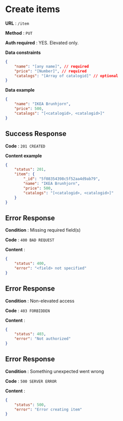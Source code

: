 # Create items

**URL** : `/item`

**Method** : `PUT`

**Auth required** : YES. Elevated only.

**Data constraints**

```json
{
    "name": "[any name]", // required
    "price": "[Number]", // required
    "catalogs": "[Array of catalogid]" // optional
}
```

**Data example**

```json
{
    "name": "IKEA Brunhjorn",
    "price": 500,
    "catalogs": "[<catalogid>, <catalogid>]"
}
```

## Success Response

**Code** : `201 CREATED`

**Content example**

```json
{
    "status": 201,
    "item": {
        "_id": "5f08354398c5f52aa4d9ab79",
        "name": "IKEA Brunhjorn",
        "price": 500,
        "catalogs": "[<catalogid>, <catalogid>]"
    }
}
```

## Error Response

**Condition** : Missing required field(s)

**Code** : `400 BAD REQUEST`

**Content** :

```json
{
    "status": 400,
    "error": "<field> not specified"
}
```

## Error Response

**Condition** : Non-elevated access

**Code** : `403 FORBIDDEN`

**Content** :

```json
{
    "status": 403,
    "error": "Not authorized"
}
```

## Error Response

**Condition** : Something unexpected went wrong

**Code** : `500 SERVER ERROR`

**Content** :

```json
{
    "status": 500,
    "error": "Error creating item"
}
```